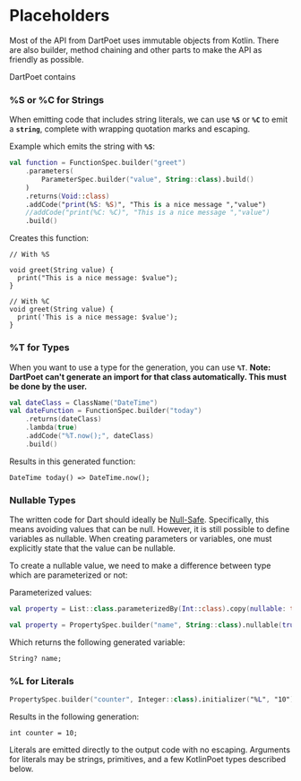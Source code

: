 # Placeholders
Most of the API from DartPoet uses immutable objects from Kotlin. 
There are also builder, method chaining and other parts to make the API as friendly as possible.

DartPoet contains 

### %S or %C for Strings

When emitting code that includes string literals, we can use **`%S`** or **`%C`** to emit a **`string`**, complete
with wrapping quotation marks and escaping.

Example which emits the string with **`%S`**:
```kotlin
val function = FunctionSpec.builder("greet")
    .parameters(
        ParameterSpec.builder("value", String::class).build()
    )
    .returns(Void::class)
    .addCode("print(%S: %S)", "This is a nice message ","value")
    //addCode("print(%C: %C)", "This is a nice message ","value")
    .build()
```

Creates this function:
```text
// With %S

void greet(String value) {
  print("This is a nice message: $value");
}

// With %C
void greet(String value) {
  print('This is a nice message: $value');
}
```

### %T for Types

When you want to use a type for the generation, you can use **`%T`**.
**Note: DartPoet can't generate an import for that class automatically. This must be done by the user.**

```kotlin
val dateClass = ClassName("DateTime")
val dateFunction = FunctionSpec.builder("today")
    .returns(dateClass)
    .lambda(true)
    .addCode("%T.now();", dateClass)
    .build()
```

Results in this generated function:
```text
DateTime today() => DateTime.now();
```

### Nullable Types

The written code for Dart should ideally be [Null-Safe](https://dart.dev/null-safety).
Specifically, this means avoiding values that can be null.
However, it is still possible to define variables as nullable. 
When creating parameters or variables, one must explicitly state that the value can be nullable.

To create a nullable value, we need to make a difference between type which are parameterized or not:

Parameterized values:
```Kotlin                    
val property = List::class.parameterizedBy(Int::class).copy(nullable: true)
```


```kotlin
val property = PropertySpec.builder("name", String::class).nullable(true).build()
```

Which returns the following generated variable:
```text
String? name;
```

### %L for Literals

```kotlin
PropertySpec.builder("counter", Integer::class).initializer("%L", "10").build()
```

Results in the following generation:
```text
int counter = 10;
```

Literals are emitted directly to the output code with no escaping.
Arguments for literals may be strings, primitives, and a few KotlinPoet types described below.
